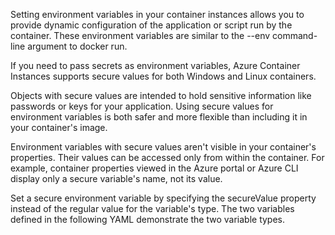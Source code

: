 Setting environment variables in your container instances allows you to provide dynamic configuration of the application or script run by the container. These environment variables are similar to the --env command-line argument to docker run.

If you need to pass secrets as environment variables, Azure Container Instances supports secure values for both Windows and Linux containers.

Objects with secure values are intended to hold sensitive information like passwords or keys for your application. Using secure values for environment variables is both safer and more flexible than including it in your container's image.

Environment variables with secure values aren't visible in your container's properties. Their values can be accessed only from within the container. For example, container properties viewed in the Azure portal or Azure CLI display only a secure variable's name, not its value.

Set a secure environment variable by specifying the secureValue property instead of the regular value for the variable's type. The two variables defined in the following YAML demonstrate the two variable types.